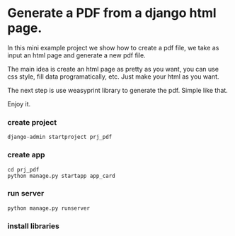 # Generate a PDF from a django html page.

In this mini example project we show how to create a pdf file,
we take as input an html page and generate a new pdf file.

The main idea is create an html page as pretty as you want,
you can use css style, fill data programatically, etc.
Just make your html as you want.

The next step is use weasyprint library to generate the pdf.
Simple like that.

Enjoy it.


### create project
```django-admin startproject prj_pdf```


### create app


```
cd prj_pdf
python manage.py startapp app_card
```


### run server
`python manage.py runserver`


### install libraries
